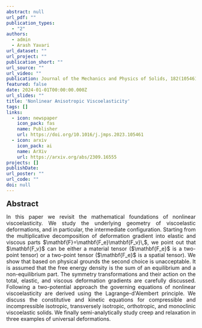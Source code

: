 ```yaml
---
abstract: null
url_pdf: ""
publication_types:
  - "2"
authors:
  - admin
  - Arash Yavari
url_dataset: ""
url_project: ""
publication_short: ""
url_source: ""
url_video: ""
publication: Journal of the Mechanics and Physics of Solids, 182(105461)
featured: false
date: 2024-01-01T00:00:00.000Z
url_slides: ""
title: 'Nonlinear Anisotropic Viscoelasticity'
tags: []
links:
  - icon: newspaper
    icon_pack: fas
    name: Publisher
    url: https://doi.org/10.1016/j.jmps.2023.105461
  - icon: arxiv
    icon_pack: ai
    name: ArXiv
    url: https://arxiv.org/abs/2309.16555
projects: []
publishDate: 
url_poster: ""
url_code: ""
doi: null
---
```

<big><big><b>Abstract</b></big></big>
<div style="text-align: justify">In this paper we revisit the mathematical foundations of nonlinear viscoelasticity. We study the underlying geometry of viscoelastic deformations, and in particular, the intermediate configuration. 
Starting from the multiplicative decomposition of deformation gradient into elastic and viscous parts $\mathbf{F}=\mathbf{F_e}\mathbf{F_v}\,$, we point out that $\mathbf{F_v}$ can be either a material tensor ($\mathbf{F_e}$ is a two-point tensor) or a two-point tensor ($\mathbf{F_e}$ is a spatial tensor). We show that based on physical grounds the second choice is unacceptable.
It is assumed that the free energy density is the sum of an equilibrium and a non-equilibrium part.
The symmetry transformations and their action on the total, elastic, and viscous deformation gradients are carefully discussed. Following a two-potential approach the governing equations of nonlinear viscoelasticity are derived using the Lagrange-d'Alembert principle.
We discuss the constitutive and kinetic equations for compressible and incompressible isotropic, transversely isotropic, orthotropic, and monoclinic viscoelastic solids.
We finally semi-analytically study creep and relaxation in three examples of universal deformations.</div>